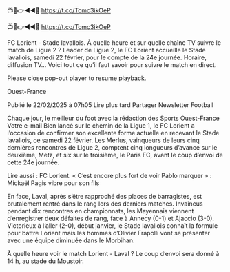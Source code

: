 📺📱👉◄◄🔴 https://t.co/Tcmc3ikOeP

📺📱👉◄◄🔴 https://t.co/Tcmc3ikOeP


FC Lorient - Stade lavallois. À quelle heure et sur quelle chaîne TV suivre le match de Ligue 2 ?
Leader de Ligue 2, le FC Lorient accueille le Stade lavallois, samedi 22 février, pour le compte de la 24e journée. Horaire, diffusion TV… Voici tout ce qu’il faut savoir pour suivre le match en direct.


Please close pop-out player to resume playback.

Ouest-France

Publié le 22/02/2025 à 07h05
 Lire plus tard
 Partager
Newsletter Football

Chaque jour, le meilleur du foot avec la rédaction des Sports Ouest-France
Votre e-mail
Bien lancé sur le chemin de la Ligue 1, le FC Lorient a l’occasion de confirmer son excellente forme actuelle en recevant le Stade lavallois, ce samedi 22 février. Les Merlus, vainqueurs de leurs cinq dernières rencontres de Ligue 2, comptent cinq longueurs d’avance sur le deuxième, Metz, et six sur le troisième, le Paris FC, avant le coup d’envoi de cette 24e journée.


Lire aussi : FC Lorient. « C’est encore plus fort de voir Pablo marquer » : Mickaël Pagis vibre pour son fils

En face, Laval, après s’être rapproché des places de barragistes, est brutalement rentré dans le rang lors des derniers matches. Invaincus pendant dix rencontres en championnats, les Mayennais viennent d’enregistrer deux défaites de rang, face à Annecy (0-1) et Ajaccio (3-0). Victorieux à l’aller (2-0), début janvier, le Stade lavallois connaît la formule pour battre Lorient mais les hommes d’Olivier Frapolli vont se présenter avec une équipe diminuée dans le Morbihan.

À quelle heure voir le match Lorient - Laval ?
Le coup d’envoi sera donné à 14 h, au stade du Moustoir.
